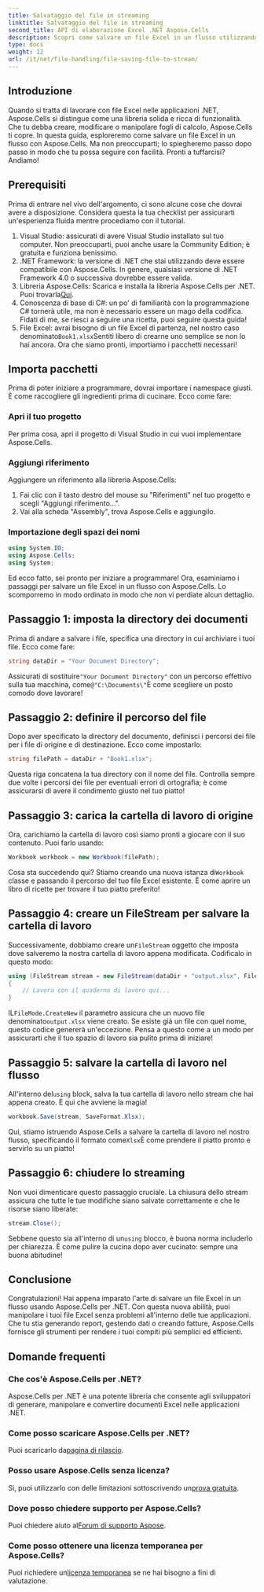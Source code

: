 ```yaml
---
title: Salvataggio del file in streaming
linktitle: Salvataggio del file in streaming
second_title: API di elaborazione Excel .NET Aspose.Cells
description: Scopri come salvare un file Excel in un flusso utilizzando Aspose.Cells per .NET con questa guida dettagliata ricca di esempi.
type: docs
weight: 12
url: /it/net/file-handling/file-saving-file-to-stream/
---
```

## Introduzione
Quando si tratta di lavorare con file Excel nelle applicazioni .NET, Aspose.Cells si distingue come una libreria solida e ricca di funzionalità. Che tu debba creare, modificare o manipolare fogli di calcolo, Aspose.Cells ti copre. In questa guida, esploreremo come salvare un file Excel in un flusso con Aspose.Cells. Ma non preoccuparti; lo spiegheremo passo dopo passo in modo che tu possa seguire con facilità. Pronti a tuffarcisi? Andiamo!
## Prerequisiti
Prima di entrare nel vivo dell'argomento, ci sono alcune cose che dovrai avere a disposizione. Considera questa la tua checklist per assicurarti un'esperienza fluida mentre procediamo con il tutorial.
1. Visual Studio: assicurati di avere Visual Studio installato sul tuo computer. Non preoccuparti, puoi anche usare la Community Edition; è gratuita e funziona benissimo.
2. .NET Framework: la versione di .NET che stai utilizzando deve essere compatibile con Aspose.Cells. In genere, qualsiasi versione di .NET Framework 4.0 o successiva dovrebbe essere valida.
3.  Libreria Aspose.Cells: Scarica e installa la libreria Aspose.Cells per .NET. Puoi trovarla[Qui](https://releases.aspose.com/cells/net/). 
4. Conoscenza di base di C#: un po' di familiarità con la programmazione C# tornerà utile, ma non è necessario essere un mago della codifica. Fidati di me, se riesci a seguire una ricetta, puoi seguire questa guida!
5.  File Excel: avrai bisogno di un file Excel di partenza, nel nostro caso denominato`Book1.xlsx`Sentiti libero di crearne uno semplice se non lo hai ancora.
Ora che siamo pronti, importiamo i pacchetti necessari!
## Importa pacchetti
Prima di poter iniziare a programmare, dovrai importare i namespace giusti. È come raccogliere gli ingredienti prima di cucinare. Ecco come fare:
### Apri il tuo progetto
Per prima cosa, apri il progetto di Visual Studio in cui vuoi implementare Aspose.Cells.
### Aggiungi riferimento
Aggiungere un riferimento alla libreria Aspose.Cells:
1. Fai clic con il tasto destro del mouse su "Riferimenti" nel tuo progetto e scegli "Aggiungi riferimento...".
2. Vai alla scheda "Assembly", trova Aspose.Cells e aggiungilo.
### Importazione degli spazi dei nomi
```csharp
using System.IO;
using Aspose.Cells;
using System;
```
Ed ecco fatto, sei pronto per iniziare a programmare! 
Ora, esaminiamo i passaggi per salvare un file Excel in un flusso con Aspose.Cells. Lo scomporremo in modo ordinato in modo che non vi perdiate alcun dettaglio.
## Passaggio 1: imposta la directory dei documenti
Prima di andare a salvare i file, specifica una directory in cui archiviare i tuoi file. Ecco come fare:
```csharp
string dataDir = "Your Document Directory";
```
 Assicurati di sostituire`"Your Document Directory"` con un percorso effettivo sulla tua macchina, come`@"C:\Documents\"`È come scegliere un posto comodo dove lavorare!
## Passaggio 2: definire il percorso del file
Dopo aver specificato la directory del documento, definisci i percorsi dei file per i file di origine e di destinazione. Ecco come impostarlo:
```csharp
string filePath = dataDir + "Book1.xlsx";
```
Questa riga concatena la tua directory con il nome del file. Controlla sempre due volte i percorsi dei file per eventuali errori di ortografia; è come assicurarsi di avere il condimento giusto nel tuo piatto!
## Passaggio 3: carica la cartella di lavoro di origine
Ora, carichiamo la cartella di lavoro così siamo pronti a giocare con il suo contenuto. Puoi farlo usando:
```csharp
Workbook workbook = new Workbook(filePath);
```
Cosa sta succedendo qui? Stiamo creando una nuova istanza di`Workbook` classe e passando il percorso del tuo file Excel esistente. È come aprire un libro di ricette per trovare il tuo piatto preferito!
## Passaggio 4: creare un FileStream per salvare la cartella di lavoro
 Successivamente, dobbiamo creare un`FileStream` oggetto che imposta dove salveremo la nostra cartella di lavoro appena modificata. Codificalo in questo modo:
```csharp
using (FileStream stream = new FileStream(dataDir + "output.xlsx", FileMode.CreateNew))
{
    // Lavora con il quaderno di lavoro qui...
}
```
 IL`FileMode.CreateNew` il parametro assicura che un nuovo file denominato`output.xlsx` viene creato. Se esiste già un file con quel nome, questo codice genererà un'eccezione. Pensa a questo come a un modo per assicurarti che il tuo spazio di lavoro sia pulito prima di iniziare!
## Passaggio 5: salvare la cartella di lavoro nel flusso
 All'interno del`using` block, salva la tua cartella di lavoro nello stream che hai appena creato. È qui che avviene la magia!
```csharp
workbook.Save(stream, SaveFormat.Xlsx);
```
 Qui, stiamo istruendo Aspose.Cells a salvare la cartella di lavoro nel nostro flusso, specificando il formato come`Xlsx`È come prendere il piatto pronto e servirlo su un piatto!
## Passaggio 6: chiudere lo streaming
Non vuoi dimenticare questo passaggio cruciale. La chiusura dello stream assicura che tutte le tue modifiche siano salvate correttamente e che le risorse siano liberate:
```csharp
stream.Close();
```
 Sebbene questo sia all'interno di un`using` blocco, è buona norma includerlo per chiarezza. È come pulire la cucina dopo aver cucinato: sempre una buona abitudine!
## Conclusione
Congratulazioni! Hai appena imparato l'arte di salvare un file Excel in un flusso usando Aspose.Cells per .NET. Con questa nuova abilità, puoi manipolare i tuoi file Excel senza problemi all'interno delle tue applicazioni. Che tu stia generando report, gestendo dati o creando fatture, Aspose.Cells fornisce gli strumenti per rendere i tuoi compiti più semplici ed efficienti.
## Domande frequenti
### Che cos'è Aspose.Cells per .NET?
Aspose.Cells per .NET è una potente libreria che consente agli sviluppatori di generare, manipolare e convertire documenti Excel nelle applicazioni .NET.
### Come posso scaricare Aspose.Cells per .NET?
 Puoi scaricarlo da[pagina di rilascio](https://releases.aspose.com/cells/net/).
### Posso usare Aspose.Cells senza licenza?
 Sì, puoi utilizzarlo con delle limitazioni sottoscrivendo un[prova gratuita](https://releases.aspose.com/). 
### Dove posso chiedere supporto per Aspose.Cells?
 Puoi chiedere aiuto al[Forum di supporto Aspose](https://forum.aspose.com/c/cells/9).
### Come posso ottenere una licenza temporanea per Aspose.Cells?
 Puoi richiedere un[licenza temporanea](https://purchase.aspose.com/temporary-license/) se ne hai bisogno a fini di valutazione.